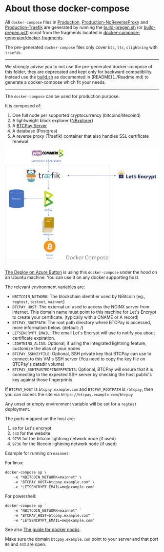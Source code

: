 # About those docker-compose

All `docker-compose` files in [Production](Production), [Production-NoReverseProxy](Production-NoReverseProxy) and [Production-Traefik](Production-Traefik) are generated by running the [build-pregen.sh](build-pregen.sh) (or [build-pregen.ps1](build-pregen.ps1)) script from the fragments located in [docker-compose-generator/docker-fragments](docker-compose-generator/docker-fragments).

The pre-generated `docker-compose` files only cover `btc`, `ltc`, `clightning` with `traefik`.

---

We strongly advise you to not use the pre-generated docker-compose of this folder, they are deprecated and kept only for backward compatibility.
Instead use the [build.sh](../build.sh) as documented in (README)(../Readme.md) to generate a docker-compose which fit your needs.

---

The `docker-compose` can be used for production purpose.

It is composed of:

1. One full node per supported cryptocurrency (bitcoind/litecoind)
2. A lightweight block explorer ([NBxplorer](https://github.com/dgarage/NBXplorer))
3. A [BTCPay Server](https://github.com/btcpayserver/btcpayserver)
4. A database (Postgres)
5. A reverse proxy (Traefik) container that also handles SSL certificate renewal

![Architecture](Production.png)

[The Deploy on Azure Button](https://github.com/btcpayserver/btcpayserver-azure) is using this `docker-compose` under the hood on an Ubuntu machine. You can use it on any docker supporting host.

The relevant environment variables are:

* `NBITCOIN_NETWORK`: The blockchain identifier used by NBitcoin (eg., `regtest`, `testnet`, `mainnet`)
* `BTCPAY_HOST`: The external url used to access the NGINX server from internet. This domain name must point to this machine for Let's Encrypt to create your certificate. (typically with a CNAME or A record)
* `BTCPAY_ROOTPATH`: The root path directory where BTCPay is accessed, more information below. (default: /)
* `LETSENCRYPT_EMAIL`: The email Let's Encrypt will use to notify you about certificate expiration.
* `LIGHTNING_ALIAS`: Optional, if using the integrated lightning feature, customize the alias of your nodes
* `BTCPAY_SSHKEYFILE`: Optional, SSH private key that BTCPay can use to connect to this VM's SSH server (You need to copy the key file on BTCPay's datadir volume)
* `BTCPAY_SSHTRUSTEDFINGERPRINTS`: Optional, BTCPay will ensure that it is connecting to the expected SSH server by checking the host public's key against those fingerprints

If `BTCPAY_HOST` is `btcpay.example.com` and `BTCPAY_ROOTPATH` is `/btcpay`, then you can access the site via `https://btcpay.example.com/btcpay`

Any unset or empty environment variable will be set for a `regtest` deployment.

The ports mapped on the host are:

1. `80` for Let's encrypt
2. `443` for the website
3. `9735` for the bitcoin lightning network node (if used)
4. `9736` for the litecoin lightning network node (if used)

Example for running on `mainnet`:

For linux:

```
docker-compose up \
    -e "NBITCOIN_NETWORK=mainnet" \
    -e "BTCPAY_HOST=btcpay.example.com" \
    -e "LETSENCRYPT_EMAIL=me@example.com" 
```

For powershell:

```
docker-compose up `
    -e "NBITCOIN_NETWORK=mainnet" `
    -e "BTCPAY_HOST=btcpay.example.com" `
    -e "LETSENCRYPT_EMAIL=me@example.com"
```

See also [The guide for docker noobs](../README.md#fornoobs).

Make sure the domain `btcpay.example.com` point to your server and that port `80` and `443` are open.
